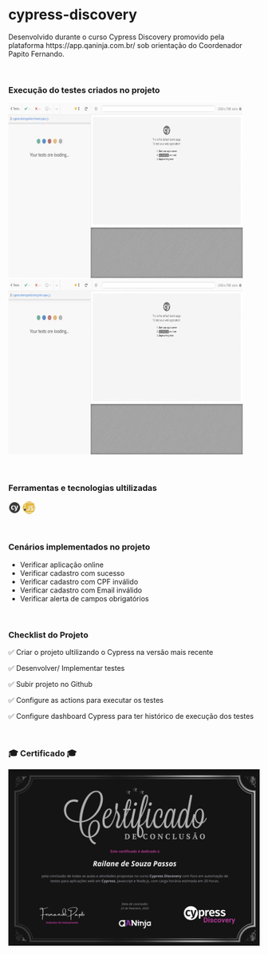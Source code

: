 <h1>cypress-discovery</h1>
<p>Desenvolvido durante o curso Cypress Discovery promovido pela plataforma https://app.qaninja.com.br/ sob orientação do Coordenador Papito Fernando.</p>

<br><h3>Execução do testes criados no projeto</h3>
<p>
  <img width="470" height="350" src="buger-eats/images/home.spec.gif">
  <img width="470" height="350" src="buger-eats/images/register.spec.gif">
</p>

<br><h3>Ferramentas e tecnologias ultilizadas</h3>
<p>
  <img src="buger-eats/images/cypress.png" width="25" height="25">
  <img src="buger-eats/images/javascript.png" width="25" height="25">
</p>

<br><h3>Cenários implementados no projeto</h3>

- Verificar aplicação online
- Verificar cadastro com sucesso
- Verificar cadastro com CPF inválido
- Verificar cadastro com Email inválido
- Verificar alerta de campos obrigatórios

<br><h3>Checklist do Projeto</h3>

✅ Criar o projeto ultilizando o Cypress na versão mais recente

✅ Desenvolver/ Implementar testes

✅ Subir projeto no Github

✅ Configure as actions para executar os testes

✅ Configure dashboard Cypress para ter histórico de execução dos testes

<br><h3>🎓 Certificado 🎓</h3>
<img src="buger-eats/images/certificado.png">
